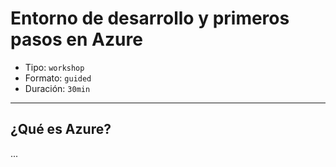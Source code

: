 # Entorno de desarrollo y primeros pasos en Azure

* Tipo: `workshop`
* Formato: `guided`
* Duración: `30min`

***

## ¿Qué es Azure?

...
